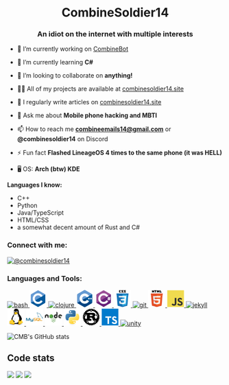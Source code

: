 <h1 align="center">CombineSoldier14</h1>
<h3 align="center">An idiot on the internet with multiple interests</h3>

- 🔭 I’m currently working on [CombineBot](https://www.combinesoldier14.site/combinebot)
  
- 🌱 I’m currently learning **C#**

- 👯 I’m looking to collaborate on **anything!**

- 👨‍💻 All of my projects are available at [combinesoldier14.site](https://combinesoldier14.site)

- 📝 I regularly write articles on [combinesoldier14.site](https://combinesoldier14.site)

- 💬 Ask me about **Mobile phone hacking and MBTI**

- 📫 How to reach me **combineemails14@gmail.com** or **@combinesoldier14** on Discord

- ⚡ Fun fact **Flashed LineageOS 4 times to the same phone (it was HELL)**

- 🖥️ OS: **Arch (btw) KDE**

**Languages I know:**
  - C++
  - Python
  - Java/TypeScript
  - HTML/CSS
  - a somewhat decent amount of Rust and C#

<h3 align="left">Connect with me:</h3>
<p align="left">
<a href="https://www.youtube.com/c/@combinesoldier14" target="blank"><img align="center" src="https://raw.githubusercontent.com/rahuldkjain/github-profile-readme-generator/master/src/images/icons/Social/youtube.svg" alt="@combinesoldier14" height="30" width="40" /></a>
</p>

<h3 align="left">Languages and Tools:</h3>
<p align="left"> <a href="https://www.gnu.org/software/bash/" target="_blank" rel="noreferrer"> <img src="https://www.vectorlogo.zone/logos/gnu_bash/gnu_bash-icon.svg" alt="bash" width="40" height="40"/> </a> <a href="https://www.cprogramming.com/" target="_blank" rel="noreferrer"> <img src="https://raw.githubusercontent.com/devicons/devicon/master/icons/c/c-original.svg" alt="c" width="40" height="40"/> </a> <a href="https://clojure.org/" target="_blank" rel="noreferrer"> <img src="https://upload.wikimedia.org/wikipedia/commons/5/5d/Clojure_logo.svg" alt="clojure" width="40" height="40"/> </a> <a href="https://www.w3schools.com/cpp/" target="_blank" rel="noreferrer"> <img src="https://raw.githubusercontent.com/devicons/devicon/master/icons/cplusplus/cplusplus-original.svg" alt="cplusplus" width="40" height="40"/> </a> <a href="https://www.w3schools.com/cs/" target="_blank" rel="noreferrer"> <img src="https://raw.githubusercontent.com/devicons/devicon/master/icons/csharp/csharp-original.svg" alt="csharp" width="40" height="40"/> </a> <a href="https://www.w3schools.com/css/" target="_blank" rel="noreferrer"> <img src="https://raw.githubusercontent.com/devicons/devicon/master/icons/css3/css3-original-wordmark.svg" alt="css3" width="40" height="40"/> </a> <a href="https://git-scm.com/" target="_blank" rel="noreferrer"> <img src="https://www.vectorlogo.zone/logos/git-scm/git-scm-icon.svg" alt="git" width="40" height="40"/> </a> <a href="https://www.w3.org/html/" target="_blank" rel="noreferrer"> <img src="https://raw.githubusercontent.com/devicons/devicon/master/icons/html5/html5-original-wordmark.svg" alt="html5" width="40" height="40"/> </a> <a href="https://developer.mozilla.org/en-US/docs/Web/JavaScript" target="_blank" rel="noreferrer"> <img src="https://raw.githubusercontent.com/devicons/devicon/master/icons/javascript/javascript-original.svg" alt="javascript" width="40" height="40"/> </a> <a href="https://jekyllrb.com/" target="_blank" rel="noreferrer"> <img src="https://www.vectorlogo.zone/logos/jekyllrb/jekyllrb-icon.svg" alt="jekyll" width="40" height="40"/> </a> <a href="https://www.linux.org/" target="_blank" rel="noreferrer"> <img src="https://raw.githubusercontent.com/devicons/devicon/master/icons/linux/linux-original.svg" alt="linux" width="40" height="40"/> </a> <a href="https://www.mysql.com/" target="_blank" rel="noreferrer"> <img src="https://raw.githubusercontent.com/devicons/devicon/master/icons/mysql/mysql-original-wordmark.svg" alt="mysql" width="40" height="40"/> </a> <a href="https://nodejs.org" target="_blank" rel="noreferrer"> <img src="https://raw.githubusercontent.com/devicons/devicon/master/icons/nodejs/nodejs-original-wordmark.svg" alt="nodejs" width="40" height="40"/> </a> <a href="https://www.python.org" target="_blank" rel="noreferrer"> <img src="https://raw.githubusercontent.com/devicons/devicon/master/icons/python/python-original.svg" alt="python" width="40" height="40"/> </a> <a href="https://www.rust-lang.org" target="_blank" rel="noreferrer"> <img src="https://raw.githubusercontent.com/devicons/devicon/master/icons/rust/rust-plain.svg" alt="rust" width="40" height="40"/> </a> <a href="https://www.typescriptlang.org/" target="_blank" rel="noreferrer"> <img src="https://raw.githubusercontent.com/devicons/devicon/master/icons/typescript/typescript-original.svg" alt="typescript" width="40" height="40"/> </a> <a href="https://unity.com/" target="_blank" rel="noreferrer"> <img src="https://www.vectorlogo.zone/logos/unity3d/unity3d-icon.svg" alt="unity" width="40" height="40"/> </a> </p>

![CMB's GitHub stats](https://github-readme-stats.vercel.app/api?username=combinesoldier14&show=reviews,discussions_started,discussions_answered,prs_merged,prs_merged_percentage&theme=tokyo_night&show_icons=true)

<h2>Code stats</h2>
<img src="https://wakatime.com/share/@67108e6a-8e08-460c-80d0-36df71d9c210/35a34375-783a-4fcd-bcf6-01e4ef480133.svg" />

<img src="https://wakatime.com/share/@67108e6a-8e08-460c-80d0-36df71d9c210/ea03be8d-b207-4c2c-94ea-61368f7331dd.svg" />

<img src="https://wakatime.com/share/@67108e6a-8e08-460c-80d0-36df71d9c210/39073de8-b9e3-4d85-b9ac-ad0d544ff40a.svg" />
